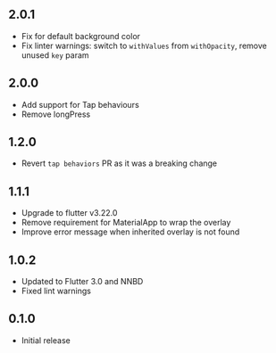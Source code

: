 ## 2.0.1
* Fix for default background color
* Fix linter warnings: switch to `withValues` from `withOpacity`, remove unused `key` param

## 2.0.0
* Add support for Tap behaviours
* Remove longPress

## 1.2.0
* Revert `tap behaviors` PR as it was a breaking change

## 1.1.1
* Upgrade to flutter v3.22.0
* Remove requirement for MaterialApp to wrap the overlay
* Improve error message when inherited overlay is not found

## 1.0.2
* Updated to Flutter 3.0 and NNBD
* Fixed lint warnings

## 0.1.0
* Initial release